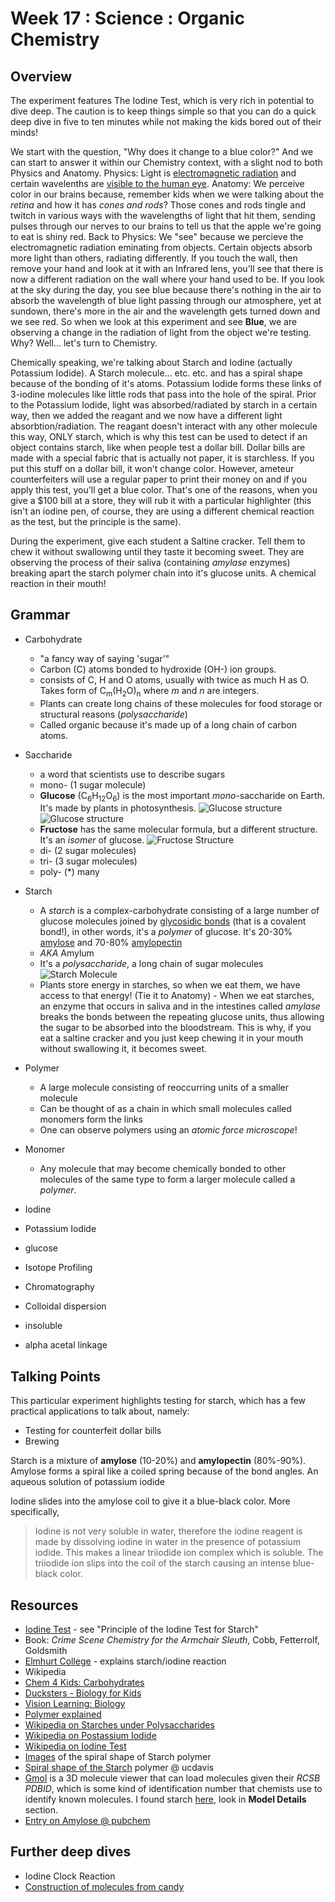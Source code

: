 # Week 17 : Science : Organic Chemistry

## Overview 

The experiment features The Iodine Test, which is very rich in potential to dive deep. The caution is to keep things simple so that you can do a quick deep dive in five to ten minutes while not making the kids bored out of their minds!

We start with the question, "Why does it change to a blue color?" And we can start to answer it within our Chemistry context, with a slight nod to both Physics and Anatomy. Physics: Light is [electromagnetic radiation](http://en.wikipedia.org/wiki/Electromagnetic_radiation) and certain wavelenths are [visible to the human eye](http://en.wikipedia.org/wiki/Visible_spectrum). Anatomy: We perceive color in our brains because, remember kids when we were talking about the _retina_ and how it has _cones and rods_? Those cones and rods tingle and twitch in various ways with the wavelengths of light that hit them, sending pulses through our nerves to our brains to tell us that the apple we're going to eat is shiny red. Back to Physics: We "see" because we percieve the electromagnetic radiation eminating from objects. Certain objects absorb more light than others, radiating differently. If you touch the wall, then remove your hand and look at it with an Infrared lens, you'll see that there is now a different radiation on the wall where your hand used to be. If you look at the sky during the day, you see blue because there's nothing in the air to absorb the wavelength of blue light passing through our atmosphere, yet at sundown, there's more in the air and the wavelength gets turned down and we see red. So when we look at this experiment and see **Blue**, we are observing a change in the radiation of light from the object we're testing. Why? Well... let's turn to Chemistry.

Chemically speaking, we're talking about Starch and Iodine (actually Potassium Iodide). A Starch molecule... etc. etc. and has a spiral shape because of the bonding of it's atoms. Potassium Iodide forms these links of 3-iodine molecules like little rods that pass into the hole of the spiral. Prior to the Potassium Iodide, light was absorbed/radiated by starch in a certain way, then we added the reagant and we now have a different light absorbtion/radiation. The reagant doesn't interact with any other molecule this way, ONLY starch, which is why this test can be used to detect if an object contains starch, like when people test a dollar bill. Dollar bills are made with a special fabric that is actually not paper, it is starchless. If you put this stuff on a dollar bill, it won't change color. However, ameteur counterfeiters will use a regular paper to print their money on and if you apply this test, you'll get a blue color. That's one of the reasons, when you give a $100 bill at a store, they will rub it with a particular highlighter (this isn't an iodine pen, of course, they are using a different chemical reaction as the test, but the principle is the same). 

During the experiment, give each student a Saltine cracker. Tell them to chew it without swallowing until they taste it becoming sweet. They are observing the process of their saliva (containing _amylase_ enzymes) breaking apart the starch polymer chain into it's glucose units. A chemical reaction in their mouth!

## Grammar

* Carbohydrate
  * "a fancy way of saying 'sugar'"
  * Carbon (C) atoms bonded to hydroxide (OH-) ion groups.
  * consists of C, H and O atoms, usually with twice as much H as O. Takes form of C<sub>m</sub>(H<sub>2</sub>O)<sub>n</sub> where _m_ and _n_ are integers.
  * Plants can create long chains of these molecules for food storage or structural reasons (_polysaccharide_)
  * Called organic because it's made up of a long chain of carbon atoms.
* Saccharide
  * a word that scientists use to describe sugars
  * mono- (1 sugar molecule)
   * **Glucose** (C<sub>6</sub>H<sub>12</sub>O<sub>6</sub>) is the most important _mono_-saccharide on Earth. It's made by plants in photosynthesis. ![Glucose structure](http://www.chem4kids.com/files/art/bio_glucose.png) ![Glucose structure](http://www.visionlearning.com/img//library/modules/mid61/Image/VLObject-798-021205011212.gif)
    * **Fructose** has the same molecular formula, but a different structure. It's an _isomer_ of glucose. ![Fructose Structure](http://www.visionlearning.com/img//library/modules/mid61/Image/VLObject-799-021205011212.gif)
  * di- (2 sugar molecules)
  * tri- (3 sugar molecules)
  * poly- (*) many
* Starch
  * A _starch_ is a complex-carbohydrate consisting of a large number of glucose molecules joined by [glycosidic bonds](http://en.wikipedia.org/wiki/Glycosidic_bond) (that is a covalent bond!), in other words, it's a _polymer_ of glucose. It's 20-30% [amylose](http://en.wikipedia.org/wiki/Amylose) and 70-80% [amylopectin](http://en.wikipedia.org/wiki/Amylopectin)
  * _AKA_ Amylum
  * It's a _polysaccharide_, a long chain of sugar molecules ![Starch Molecule](http://www.visionlearning.com/img//library/modules/mid61/Image/VLObject-801-021205011213.gif)
  * Plants store energy in starches, so when we eat them, we have access to that energy! (Tie it to Anatomy) - When we eat starches, an enzyme that occurs in saliva and in the intestines called _amylase_ breaks the bonds between the repeating glucose units, thus allowing the sugar to be absorbed into the bloodstream. This is why, if you eat a saltine cracker and you just keep chewing it in your mouth without swallowing it, it becomes sweet.
* Polymer
  * A large molecule consisting of  reoccurring units of a smaller molecule
  * Can be thought of as a chain in which small molecules called monomers form the links
  * One can observe polymers using an _atomic force microscope_!
* Monomer
  * Any molecule that may become chemically bonded to other molecules of the same type to form a larger molecule called a _polymer_.

* Iodine
* Potassium Iodide
* glucose
* Isotope Profiling
* Chromatography
* Colloidal dispersion
* insoluble
* alpha acetal linkage

## Talking Points

This particular experiment highlights testing for starch, which has a few practical applications to talk about, namely:

* Testing for counterfeit dollar bills
* Brewing

Starch is a mixture of **amylose** (10-20%) and **amylopectin** (80%-90%). Amylose forms a spiral like a coiled spring because of the bond angles. An aqueous solution of potassium iodide


Iodine slides into the amylose coil to give it a blue-black color. More specifically,

> Iodine is not very soluble in water, therefore the iodine reagent is made by dissolving iodine in water in the presence of potassium iodide. This makes a linear triiodide ion complex which is soluble. The triiodide ion slips into the coil of the starch causing an intense blue-black color.

## Resources

* [Iodine Test](http://brilliantbiologystudent.weebly.com/iodine-test-for-starch.html) - see "Principle of the Iodine Test for Starch"
* Book: _Crime Scene Chemistry for the Armchair Sleuth_, Cobb, Fetterrolf, Goldsmith
* [Elmhurt College](http://www.elmhurst.edu/~chm/vchembook/548starchiodine.html) - explains starch/iodine reaction
* Wikipedia
* [Chem 4 Kids: Carbohydrates](http://www.chem4kids.com/files/bio_carbos.html)
* [Ducksters - Biology for Kids](http://www.ducksters.com/science/biology/carbohydrates.php)
* [Vision Learning: Biology](http://www.visionlearning.com/en/library/Biology/2/Carbohydrates/61)
* [Polymer explained](http://www.chemistryexplained.com/Pl-Pr/Polymers-Natural.html)
* [Wikipedia on Starches under Polysaccharides](http://en.wikipedia.org/wiki/Polysaccharide#Starches)
* [Wikipedia on Postassium Iodide](http://en.wikipedia.org/wiki/Potassium_iodide)
* [Wikipedia on Iodine Test](http://en.wikipedia.org/wiki/Iodine_test)
* [Images](http://bit.ly/1ALI41i) of the spiral shape of Starch polymer
* [Spiral shape of the Starch](http://chemwiki.ucdavis.edu/Biological_Chemistry/Carbohydrates/Polysaccharides/Starch) polymer @ ucdavis
* [Gmol](http://webglmol.sourceforge.jp/glmol/viewer.html) is a 3D molecule viewer that can load molecules given their _RCSB PDBID_, which is some kind of identification number that chemists use to identify known molecules. I found starch [here](http://cbm.msoe.edu/teachRes/library/ml.html), look in **Model Details** section.
* [Entry on Amylose @ pubchem](https://www.ncbi.nlm.nih.gov/pccompound?term=amylose)

## Further deep dives

* Iodine Clock Reaction
* [Construction of molecules from candy](https://www.exploratorium.edu/science_explorer/geo_gumdrops.html)
